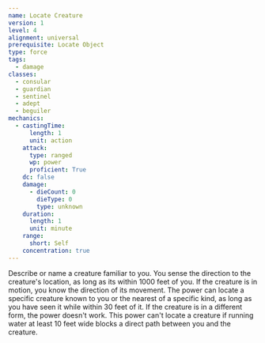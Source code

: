 ```yaml
---
name: Locate Creature
version: 1
level: 4
alignment: universal
prerequisite: Locate Object
type: force
tags:
  - damage
classes:
  - consular
  - guardian
  - sentinel
  - adept
  - beguiler
mechanics:
  - castingTime:
      length: 1
      unit: action
    attack:
      type: ranged
      wp: power
      proficient: True
    dc: false
    damage:
      - dieCount: 0
        dieType: 0
        type: unknown
    duration:
      length: 1
      unit: minute
    range:
      short: Self
    concentration: true
---
```

Describe or name a creature familiar to you. You sense the direction to the creature's location, as long as its within 1000 feet of you. If the creature is in motion, you know the direction of its movement. The power can locate a specific creature known to you or the nearest of a specific kind, as long as you have seen it while within 30 feet of it. If the creature is in a different form, the power doesn't work. This power can't locate a creature if running water at least 10 feet wide blocks a direct path between you and the creature.
    